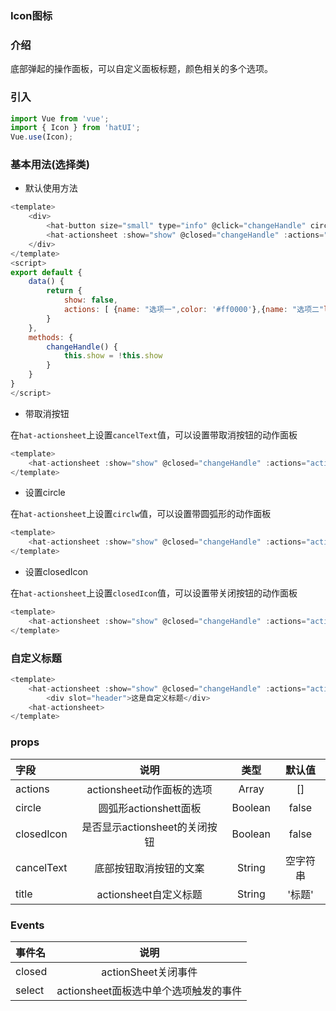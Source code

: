 ### Icon图标

### 介绍

底部弹起的操作面板，可以自定义面板标题，颜色相关的多个选项。


### 引入

```js
import Vue from 'vue';
import { Icon } from 'hatUI';
Vue.use(Icon);
```

### 基本用法(选择类)

- 默认使用方法

```js
<template>
    <div>
        <hat-button size="small" type="info" @click="changeHandle" circle>show</hat-button>
        <hat-actionsheet :show="show" @closed="changeHandle" :actions="actions" ></hat-actionsheet>
    </div>
</template>
<script>
export default {
    data() {
        return {
            show: false,
            actions: [ {name: "选项一",color: '#ff0000'},{name: "选项二"loading:true},{name: "选项三",disabled: true,}],
        }
    },
    methods: {
        changeHandle() {
            this.show = !this.show
        }
    }
}
</script>
```

- 带取消按钮

在`hat-actionsheet`上设置`cancelText`值，可以设置带取消按钮的动作面板

```js
<template>
    <hat-actionsheet :show="show" @closed="changeHandle" :actions="actions" cancelText="取消"><hat-actionsheet>
</template>
```

- 设置circle

在`hat-actionsheet`上设置`circlw`值，可以设置带圆弧形的动作面板

```js
<template>
    <hat-actionsheet :show="show" @closed="changeHandle" :actions="actions" cancelText="取消" circle><hat-actionsheet>
</template>
```
- 设置closedIcon

在`hat-actionsheet`上设置`closedIcon`值，可以设置带关闭按钮的动作面板

```js
<template>
    <hat-actionsheet :show="show" @closed="changeHandle" :actions="actions" cancelText="取消" closedIcon><hat-actionsheet>
</template>
```
### 自定义标题

```js
<template>
    <hat-actionsheet :show="show" @closed="changeHandle" :actions="actions" cancelText="取消" closedIcon>
        <div slot="header">这是自定义标题</div>
    <hat-actionsheet>
</template>
```


### props

| 字段    | 说明    | 类型 |默认值|
| :------------- |:-------------:| :-----:|:-------:|
| actions  | actionsheet动作面板的选项 | Array |[]|
| circle  | 圆弧形actionshett面板   |  Boolean |false|
| closedIcon | 是否显示actionsheet的关闭按钮   | Boolean| false|
|cancelText|底部按钮取消按钮的文案|String|空字符串|
|title|actionsheet自定义标题|String|'标题'|

### Events

| 事件名    | 说明   |
| :------------- |:-------------:|
| closed  | actionSheet关闭事件 | 
| select  |  actionsheet面板选中单个选项触发的事件 | 

<ClientOnly>
  <demo componentName="icon" />
</ClientOnly>

